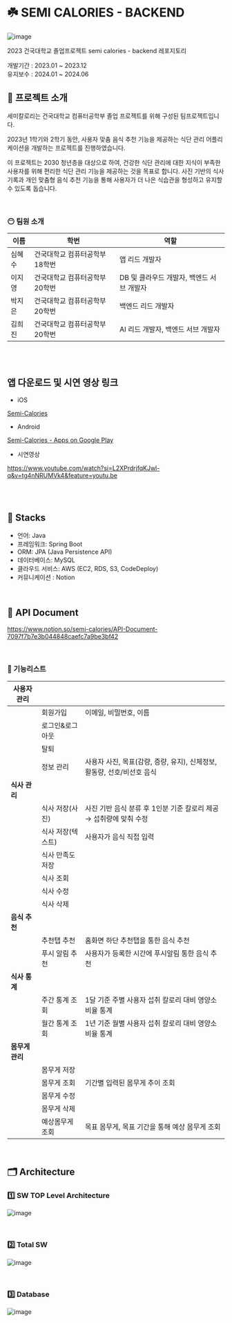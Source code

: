 # ☘️ SEMI CALORIES - BACKEND


![image](https://github.com/user-attachments/assets/2bfc3314-46ab-41b7-8f30-6715649bfddd)

2023 건국대학교 졸업프로젝트 semi calories - backend 레포지토리

개발기간 : 2023.01 ~ 2023.12 <BR>
유지보수 : 2024.01 ~ 2024.06


## 🥗 프로젝트 소개

세미칼로리는 건국대학교 컴퓨터공학부 졸업 프로젝트를 위해 구성된 팀프로젝트입니다.

2023년 1학기와 2학기 동안, 사용자 맞춤 음식 추천 기능을 제공하는 식단 관리 어플리케이션을 개발하는 프로젝트를 진행하였습니다.


이 프로젝트는 2030 청년층을 대상으로 하여, 건강한 식단 관리에 대한 지식이 부족한 사용자를 위해 편리한 식단 관리 기능을 제공하는 것을 목표로 합니다. 사진 기반의 식사 기록과 개인 맞춤형 음식 추천 기능을 통해 사용자가 더 나은 식습관을 형성하고 유지할 수 있도록 돕습니다.

<br>

### 😶 팀원 소개
| 이름   | 학번                | 역할                            |
|--------|---------------------|---------------------------------|
| 심혜수 | 건국대학교 컴퓨터공학부 18학번 | 앱 리드 개발자                     |
| 이지영 | 건국대학교 컴퓨터공학부 20학번 | DB 및 클라우드 개발자, 백엔드 서브 개발자 |
| 박지은 | 건국대학교 컴퓨터공학부 20학번 | 백엔드 리드 개발자                 |
| 김희진 | 건국대학교 컴퓨터공학부 20학번 | AI 리드 개발자, 백엔드 서브 개발자    |



<br><BR>

## 앱 다운로드 및 시연 영상 링크

- iOS

[‎Semi-Calories](https://apps.apple.com/kr/app/semi-calories/id6471895779)

- Android

[Semi-Calories - Apps on Google Play](https://play.google.com/store/apps/details?id=com.shimhyesu.SemiCalories&pli=1)

- 시연영상 

https://www.youtube.com/watch?si=L2XPrdrjfqKJwl-q&v=tg4nNRUMVk4&feature=youtu.be

<br><BR>

## 🪽 Stacks

- 언어: Java
- 프레임워크: Spring Boot
- ORM: JPA (Java Persistence API)
- 데이터베이스: MySQL
- 클라우드 서비스: AWS (EC2, RDS, S3, CodeDeploy)
- 커뮤니케이션 : Notion

<Br>

## 📜  API Document
https://www.notion.so/semi-calories/API-Document-7097f7b7e3b044848caefc7a9be3bf42


<br>

### 🔎 기능리스트

| **사용자 관리** |  |  |
| --- | --- | --- |
|  | 회원가입 | 이메일, 비밀번호, 이름 |
|  | 로그인&로그아웃 |  |
|  | 탈퇴 |  |
|  | 정보 관리 | 사용자 사진, 목표(감량, 증량, 유지), 신체정보, 활동량, 선호/비선호 음식 |
| **식사 관리** |  |  |
|  | 식사 저장(사진) | 사진 기반 음식 분류 후 1인분 기준 칼로리 제공 → 섭취량에 맞춰 수정 |
|  | 식사 저장(텍스트) | 사용자가 음식 직접 입력 |
|  | 식사 만족도 저장  |  |
|  | 식사 조회 |  |
|  | 식사 수정 |  |
|  | 식사 삭제 |  |
| **음식 추천** |  |  |
|  | 추천탭 추천 | 홈화면 하단 추천탭을 통한 음식 추천 |
|  | 푸시 알림 추천 | 사용자가 등록한 시간에 푸시알림 통한 음식 추천 |
| **식사 통계** |  |  |
|  | 주간 통계 조회 | 1달 기준 주별 사용자 섭취 칼로리 대비 영양소 비율 통계 |
|  | 월간 통계 조회 | 1년 기준 월별 사용자 섭취 칼로리 대비 영양소 비율 통계 |
| **몸무게 관리** |  |  |
|  | 몸무게 저장 |  |
|  | 몸무게 조회 | 기간별 입력된 몸무게 추이 조회 |
|  | 몸무게 수정 |  |
|  | 몸무게 삭제 |  |
|  | 예상몸무게 조회 | 목표 몸무게, 목표 기간을 통해 예상 몸무게 조회 |

<br>


## 🗂️ Architecture

### 1️⃣ SW TOP Level Architecture
![image](https://github.com/user-attachments/assets/a1eb030e-13c4-4cf1-aad6-5ba68e4fa701)

<BR>

### 2️⃣ Total SW
![image](https://github.com/user-attachments/assets/001b8a85-6fcc-42fd-ac17-a18898b20ba2)


<BR>

### 3️⃣ Database
![image](https://github.com/user-attachments/assets/ccfba21b-a529-4b0d-9bba-8cf189956682)

